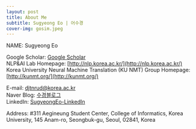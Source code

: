 ```yaml
---
layout: post
title: About Me
subtitle: Sugyeong Eo | 어수경
cover-img: gosim.jpeg
---
```


NAME: Sugyeong Eo <br>

Google Scholar: [Google Scholar](https://scholar.google.com/citations?user=s4GjpoEAAAAJ&hl=en) <br>
NLP&AI Lab Homepage: [http://nlp.korea.ac.kr/](http://nlp.korea.ac.kr/) <br>
Korea University Neural Machine Translation (KU NMT) Group Homepage: [http://kunmt.org/](http://kunmt.org/) <br>

E-mail: djtnrud@korea.ac.kr <br>
Naver Blog: [수경블로그](https://blog.naver.com/djtnrud123) <br>
LinkedIn: [SugyeongEo-LinkedIn](https://www.linkedin.com/in/sugyeong-eo-21a23015b/) <br>

Address: #311 Aegineung Student Center, College of Informatics, Korea University, 145 Anam-ro, Seongbuk-gu, Seoul, 02841, Korea <br>
